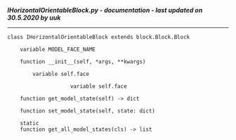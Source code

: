 ***IHorizontalOrientableBlock.py - documentation - last updated on 30.5.2020 by uuk***
___

    class IHorizontalOrientableBlock extends block.Block.Block

        variable MODEL_FACE_NAME

        function __init__(self, *args, **kwargs)

            variable self.face

                        variable self.face

        function get_model_state(self) -> dict

        function set_model_state(self, state: dict)

        static
        function get_all_model_states(cls) -> list